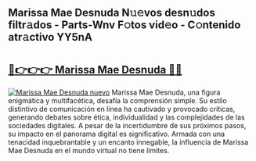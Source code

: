## Marissa Mae Desnuda N𝚞𝚎vos desn𝚞dos filtr𝚊dos - Parts-Wnv F𝚘tos vid𝚎o - C𝚘ntenido atr𝚊ctivo YY5nA

# <h2><a href="http://mb42cbe.tromn.icu/?c=Marissa+Mae+Desnuda">🔗👉👉👉 Marissa Mae Desnuda 🔗🔗</a></h2>

[![Marissa Mae Desnuda nuevo](https://i.imgur.com/pEAQMta.gif)](http://mb42cbe.tromn.icu/?c=Marissa+Mae+Desnuda)
Marissa Mae Desnuda, una figura enigmática y multifacética, desafía la comprensión simple. Su estilo distintivo de comunicación en línea ha cautivado y provocado críticas, generando debates sobre ética, individualidad y las complejidades de las sociedades digitales. A pesar de la incertidumbre de sus próximos pasos, su impacto en el panorama digital es significativo. Armada con una tenacidad inquebrantable y un encanto innegable, la influencia de Marissa Mae Desnuda en el mundo virtual no tiene límites.

